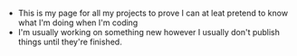 - This is my page for all my projects to prove I can at leat pretend to know what I'm doing when I'm coding
- I'm usually working on something new however I usually don't publish things until they're finished.


